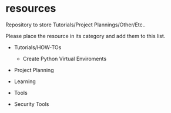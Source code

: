 # resources
Repository to store Tutorials/Project Plannings/Other/Etc..

Please place the resource in its category and add them to this list.


* Tutorials/HOW-TOs
  * Create Python Virtual Enviroments 

* Project Planning


* Learning


* Tools


* Security Tools
